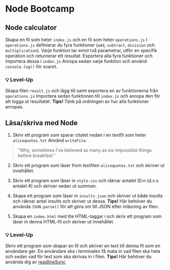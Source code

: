 # Node Bootcamp

## Node calculator
Skapa en fil som heter `index.js` och en fil som heter `operations.js`
I `operations.js` definierar du fyra funktioner (`add`, `subtract`, `division` och `multiplication`). Varje funktion tar emot två parametrar, utför en specifik operation och returnerar ett resultat.
Exportera alla fyra funktioner och importera dessa i `index.js`
Anropa sedan varje funktion och använd `console.log()` för svaret.

### 💡 Level-Up 
Skapa filen `result.js` och lägg till samt exportera en av funktionerna från `operations.js` Importera sedan funktionen till `index.js` och anropa den för att logga ut resultatet. 
**Tips!** Tänk på ordningen av hur alla funktioner anropas.

## Läsa/skriva med Node
1. Skriv ett program som sparar citatet nedan i en textfil som heter `alicequotes.txt` Använd `writeFile`.
> "Why, sometimes I've believed as many as six impossible things before breakfast."

2. Skriv ett program som läser from textfilen `alicequotes.txt` och skriver ut innehållet.

3. Skriv ett program som läser in `style.css` och räknar antalet ID:n (d.v.s antalet #) och skriver sedan ut summan.

4. Skapa ett program som läser in `insults.json` och skriver ut både insults och räknar antal insults och skriver ut dessa. 
**Tips!** Här behöver du använda `JSON.parse()` för att göra om till JSON efter inläsning av filen.

5. Skapa en `index.html` med lite HTML-taggar i och skriv ett program som läser in denna HTML-fil och skriver ut innehållet.

### 💡 Level-Up 
Skriv ett program som skapar en fil och skriver en text till denna fil som en användare ger. En användare ska i terminalen få mata in vad filen ska heta och sedan vad för text som ska skrivas in i filen. 
**Tips!** Här behöver du använda dig av [readlineSync](https://www.npmjs.com/package/readline-sync)
